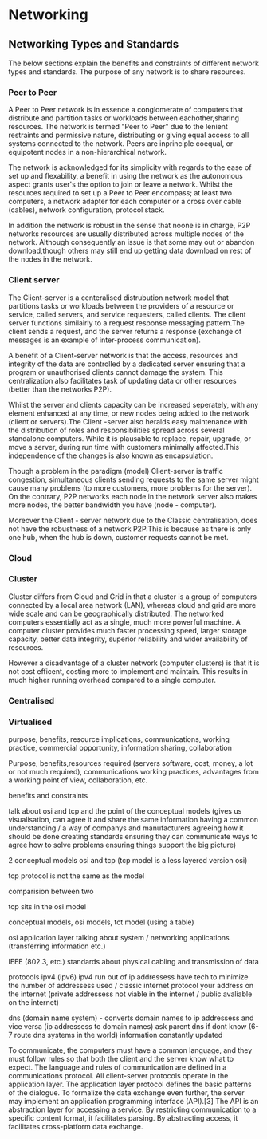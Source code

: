 
# Networking 

## Networking Types and Standards

The below sections explain the benefits and constraints of different network types and standards. The purpose of any network is to share resources.

### Peer to Peer

A Peer to Peer network is in essence a conglomerate of computers that distribute and partition tasks or workloads between eachother,sharing resources. The network is termed "Peer to Peer" due to the lenient restraints and permissive nature, distributing or giving equal access to all systems connected to the network.  Peers are inprinciple coequal, or equipotent nodes in a non-hierarchical network.

The network is acknowledged for its simplicity with regards to the ease of set up and flexability, a benefit in using the network as the autonomous aspect grants user's the option to join or leave a network. Whilst the resources required to set up a Peer to Peer encompass; at least two computers, a network adapter for each computer or a cross over cable (cables), network configuration, protocol stack.

In addition the network is robust in the sense that noone is in charge, P2P networks resources are usually distributed across multiple nodes of the network. Although consequently an issue is that some may out or abandon download,though others may still end up getting data download on rest of the nodes in the network.  

### Client server 

The Client-server is a centeralised distrubution network model that partitions tasks or workloads between the providers of a resource or service, called servers, and service requesters, called clients. The client server functions similairly to a request response messaging pattern.The client sends a request, and the server returns a response (exchange of messages is an example of  inter-process communication).

A benefit of a Client-server network is that the access, resources and integrity of the data are controlled by a dedicated server ensuring that  a program or unauthorised clients cannot damage the system. This centralization also facilitates task of updating data or other resources (better than the networks P2P). 

Whilst the server and clients capacity can be increased seperately, with any element enhanced at any time, or new nodes being added to the network (client or servers).The Client -server also heralds easy maintenance with the distribution of roles and responsibilities spread across several standalone computers. While it is plausable to replace, repair, upgrade, or move a server, during run time with customers minimally affected.This independence of the changes is also known as encapsulation.

Though a problem in the paradigm (model) Client-server is traffic congestion, simultaneous clients sending requests to the same server might cause many problems (to more customers, more problems for the server). On the contrary, P2P networks each node in the network server also makes more nodes, the better bandwidth you have (node - computer). 

Moreover the Client - server network due to the Classic centralisation, does not have the robustness of a network P2P.This is because as there is only one hub, when the hub is down, customer requests cannot be met.


### Cloud 

### Cluster

Cluster differs from Cloud and Grid in that a cluster is a group of computers connected by a local area network (LAN), whereas cloud and grid are more wide scale and can be geographically distributed. The networked computers essentially act as a single, much more powerful machine. A computer cluster provides much faster processing speed, larger storage capacity, better data integrity, superior reliability and wider availability of resources.

However a disadvantage of a cluster network (computer clusters) is that it is not cost efficent, costing more to implement and maintain. This results in much higher running overhead compared to a single computer.



### Centralised

### Virtualised  


purpose, benefits, resource implications, communications, working practice, commercial opportunity, information sharing, collaboration


Purpose, benefits,resources required (servers software, cost, money, a lot or not much required), communications working practices, advantages from a working point of view, collaboration, etc.


benefits and constraints

talk about osi and tcp and the point of the conceptual models (gives us visualisation, can agree it and share the same information having a common understanding / a way of companys and manufacturers agreeing how it should be done creating standards ensuring they can communicate ways to agree how to solve problems ensuring things support the big picture)

2 conceptual models osi and tcp  (tcp model is a less layered version osi)

tcp protocol is not the same as the model

comparision between two 

tcp sits in the osi model 


conceptual models, osi models, tct model (using a table)

osi application layer talking about system /  networking applications (transferring information etc.)

IEEE (802.3, etc.) standards about physical cabling and transmission of data


protocols ipv4 (ipv6) ipv4 run out of ip addressess have tech to minimize the number of addressess used /  classic internet protocol
your address on the internet (private addressess not viable in the internet / public avaliable on the internet)


dns (domain name system) -  converts domain names to ip addressess and vice versa (ip addressess to domain names) ask parent dns if dont know (6-7 route dns systems in the world) information constantly updated


To communicate, the computers must have a common language, and they must follow rules so that both the client and the server know what to expect. The language and rules of communication are defined in a communications protocol. All client-server protocols operate in the application layer. The application layer protocol defines the basic patterns of the dialogue. To formalize the data exchange even further, the server may implement an application programming interface (API).[3] The API is an abstraction layer for accessing a service. By restricting communication to a specific content format, it facilitates parsing. By abstracting access, it facilitates cross-platform data exchange.
